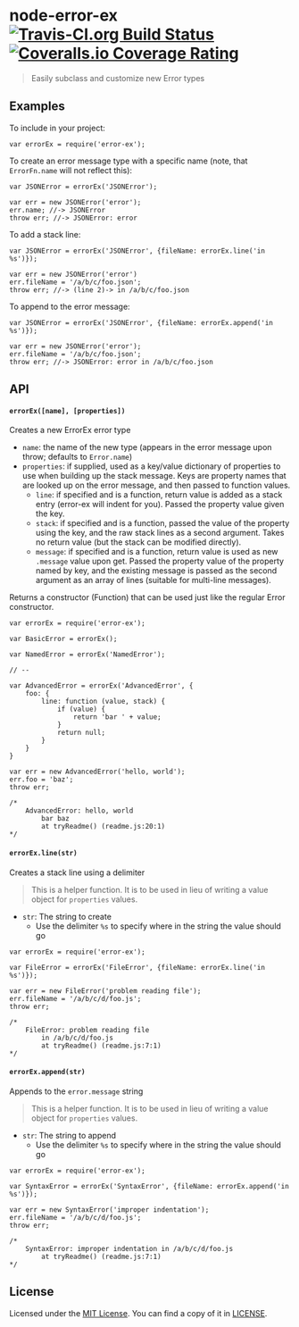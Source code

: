 <h1 id="node-error-ex-%21travis-ci.org-build-status-%21coveralls.io-coverage-rating">node-error-ex <a href="https://travis-ci.org/Qix-/node-error-ex"><img src="https://img.shields.io/travis/Qix-/node-error-ex.svg?style=flat-square" alt="Travis-CI.org Build Status" /></a> <a href="https://coveralls.io/r/Qix-/node-error-ex"><img src="https://img.shields.io/coveralls/Qix-/node-error-ex.svg?style=flat-square" alt="Coveralls.io Coverage Rating" /></a></h1>

<blockquote>
  <p>Easily subclass and customize new Error types</p>
</blockquote>

<h2 id="examples">Examples</h2>

<p>To include in your project:</p>

<pre><code class="javascript">var errorEx = require('error-ex');
</code></pre>

<p>To create an error message type with a specific name (note, that <code>ErrorFn.name</code>
will not reflect this):</p>

<pre><code class="javascript">var JSONError = errorEx('JSONError');

var err = new JSONError('error');
err.name; //-&gt; JSONError
throw err; //-&gt; JSONError: error
</code></pre>

<p>To add a stack line:</p>

<pre><code class="javascript">var JSONError = errorEx('JSONError', {fileName: errorEx.line('in %s')});

var err = new JSONError('error')
err.fileName = '/a/b/c/foo.json';
throw err; //-&gt; (line 2)-&gt; in /a/b/c/foo.json
</code></pre>

<p>To append to the error message:</p>

<pre><code class="javascript">var JSONError = errorEx('JSONError', {fileName: errorEx.append('in %s')});

var err = new JSONError('error');
err.fileName = '/a/b/c/foo.json';
throw err; //-&gt; JSONError: error in /a/b/c/foo.json
</code></pre>

<h2 id="api">API</h2>

<h4 id="%60errorexname%2C-properties%60"><code>errorEx([name], [properties])</code></h4>

<p>Creates a new ErrorEx error type</p>

<ul>
<li><code>name</code>: the name of the new type (appears in the error message upon throw;
defaults to <code>Error.name</code>)</li>
<li><code>properties</code>: if supplied, used as a key/value dictionary of properties to
use when building up the stack message. Keys are property names that are
looked up on the error message, and then passed to function values.

<ul>
<li><code>line</code>: if specified and is a function, return value is added as a stack
entry (error-ex will indent for you). Passed the property value given
the key.</li>
<li><code>stack</code>: if specified and is a function, passed the value of the property
using the key, and the raw stack lines as a second argument. Takes no
return value (but the stack can be modified directly).</li>
<li><code>message</code>: if specified and is a function, return value is used as new
<code>.message</code> value upon get. Passed the property value of the property named
by key, and the existing message is passed as the second argument as an
array of lines (suitable for multi-line messages).</li>
</ul></li>
</ul>

<p>Returns a constructor (Function) that can be used just like the regular Error
constructor.</p>

<pre><code class="javascript">var errorEx = require('error-ex');

var BasicError = errorEx();

var NamedError = errorEx('NamedError');

// --

var AdvancedError = errorEx('AdvancedError', {
    foo: {
        line: function (value, stack) {
            if (value) {
                return 'bar ' + value;
            }
            return null;
        }
    }
}

var err = new AdvancedError('hello, world');
err.foo = 'baz';
throw err;

/*
    AdvancedError: hello, world
        bar baz
        at tryReadme() (readme.js:20:1)
*/
</code></pre>

<h4 id="%60errorex.linestr%60"><code>errorEx.line(str)</code></h4>

<p>Creates a stack line using a delimiter</p>

<blockquote>
  <p>This is a helper function. It is to be used in lieu of writing a value object
  for <code>properties</code> values.</p>
</blockquote>

<ul>
<li><code>str</code>: The string to create

<ul>
<li>Use the delimiter <code>%s</code> to specify where in the string the value should go</li>
</ul></li>
</ul>

<pre><code class="javascript">var errorEx = require('error-ex');

var FileError = errorEx('FileError', {fileName: errorEx.line('in %s')});

var err = new FileError('problem reading file');
err.fileName = '/a/b/c/d/foo.js';
throw err;

/*
    FileError: problem reading file
        in /a/b/c/d/foo.js
        at tryReadme() (readme.js:7:1)
*/
</code></pre>

<h4 id="%60errorex.appendstr%60"><code>errorEx.append(str)</code></h4>

<p>Appends to the <code>error.message</code> string</p>

<blockquote>
  <p>This is a helper function. It is to be used in lieu of writing a value object
  for <code>properties</code> values.</p>
</blockquote>

<ul>
<li><code>str</code>: The string to append

<ul>
<li>Use the delimiter <code>%s</code> to specify where in the string the value should go</li>
</ul></li>
</ul>

<pre><code class="javascript">var errorEx = require('error-ex');

var SyntaxError = errorEx('SyntaxError', {fileName: errorEx.append('in %s')});

var err = new SyntaxError('improper indentation');
err.fileName = '/a/b/c/d/foo.js';
throw err;

/*
    SyntaxError: improper indentation in /a/b/c/d/foo.js
        at tryReadme() (readme.js:7:1)
*/
</code></pre>

<h2 id="license">License</h2>

<p>Licensed under the <a href="http://opensource.org/licenses/MIT">MIT License</a>.
You can find a copy of it in <a href="LICENSE">LICENSE</a>.</p>
